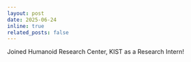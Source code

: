 ```yaml
---
layout: post
date: 2025-06-24
inline: true
related_posts: false
---
```


Joined Humanoid Research Center, KIST as a Research Intern!
